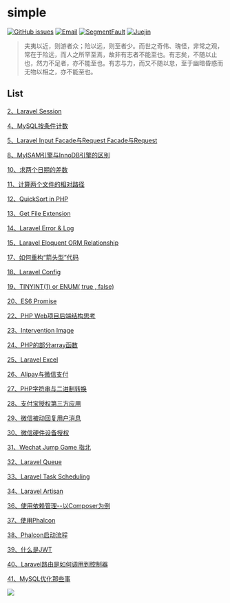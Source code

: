 # simple #
[![GitHub issues](https://img.shields.io/github/issues/liluoao/simple.svg?style=flat-square)](https://github.com/liluoao/simple/issues)
[![Email](https://img.shields.io/badge/%E9%82%AE%E7%AE%B1-liluoao%40qq.com-orange.svg?style=flat-square)](mailto:liluoao@qq.com)
[![SegmentFault](https://img.shields.io/badge/SegmentFault-李罗奥-brightgreen.svg?style=flat-square)](https://segmentfault.com/u/liluoao)
[![Juejin](https://img.shields.io/badge/掘金-李罗奥-blue.svg?style=flat-square)](https://juejin.im/user/5a19374cf265da4332274600)

>夫夷以近，则游者众；险以远，则至者少。而世之奇伟、瑰怪，非常之观，常在于险远，而人之所罕至焉，故非有志者不能至也。有志矣，不随以止也，然力不足者，亦不能至也。有志与力，而又不随以怠，至于幽暗昏惑而无物以相之，亦不能至也。

**List**
------------
[2、Laravel Session](https://github.com/liluoao/simple/issues/2 "2、Laravel的Session")

[4、MySQL按条件计数](https://github.com/liluoao/simple/issues/4 "4、MySQL按条件计数")

[5、Laravel Input Facade与Request Facade与Request](https://github.com/liluoao/simple/issues/5 "5、Laravel的Input Facade与Request Facade与Request")

[8、MyISAM引擎与InnoDB引擎的区别](https://github.com/liluoao/simple/issues/8 "8、MyISAM引擎与InnoDB引擎的区别")

[10、求两个日期的差数](https://github.com/liluoao/simple/issues/10 "10、求两个日期的差数")

[11、计算两个文件的相对路径](https://github.com/liluoao/simple/issues/11 "11、计算两个文件的相对路径")

[12、QuickSort in PHP](https://github.com/liluoao/simple/issues/12 "12、Quicksort in PHP")

[13、Get File Extension](https://github.com/liluoao/simple/issues/13 "13、Get File Extension")

[14、Laravel Error & Log](https://github.com/liluoao/simple/issues/14 "14、Laravel Error & Log")

[15、Laravel Eloquent ORM Relationship](https://github.com/liluoao/simple/issues/15 "15、Laravel Eloquent ORM Relationship")

[17、如何重构“箭头型”代码](https://github.com/liluoao/simple/issues/17 "17、如何重构“箭头型”代码")

[18、Laravel Config](https://github.com/liluoao/simple/issues/18 "18、Laravel Config")

[19、TINYINT(1) or ENUM( true , false)](https://github.com/liluoao/simple/issues/19 "19、TINYINT(1) or ENUM( true , false)")

[20、ES6 Promise](https://github.com/liluoao/simple/issues/20 "20、ES6 Promise")

[22、PHP Web项目后端结构思考](https://github.com/liluoao/simple/issues/22 "22、PHP Web项目后端结构思考")

[23、Intervention Image](https://github.com/liluoao/simple/issues/23 "23、Intervention Image")

[24、PHP的部分array函数](https://github.com/liluoao/simple/issues/24 "24、PHP的部分array函数")

[25、Laravel Excel](https://github.com/liluoao/simple/issues/25 "25、Laravel Excel")

[26、Alipay与微信支付](https://github.com/liluoao/simple/issues/26 "26、Alipay与微信支付")

[27、PHP字符串与二进制转换](https://github.com/liluoao/simple/issues/27 "27、PHP字符串与二进制转换")

[28、支付宝授权第三方应用](https://github.com/liluoao/simple/issues/28 "28、支付宝授权第三方应用")

[29、微信被动回复用户消息](https://github.com/liluoao/simple/issues/29 "29、微信被动回复用户消息")

[30、微信硬件设备授权](https://github.com/liluoao/simple/issues/30 "30、微信硬件设备授权")

[31、Wechat Jump Game 指北](https://github.com/liluoao/simple/issues/31 "31、Wechat Jump Game 指北")

[32、Laravel Queue](https://github.com/liluoao/simple/issues/32 "32、Laravel Queue")

[33、Laravel Task Scheduling](https://github.com/liluoao/simple/issues/33 "33、Laravel Task Scheduling")

[34、Laravel Artisan](https://github.com/liluoao/simple/issues/34 "34、Laravel Artisan")

[36、使用依赖管理--以Composer为例](https://github.com/liluoao/simple/blob/master/36.Use-Composer-Dependency-Management.md)

[37、使用Phalcon](https://github.com/liluoao/simple/blob/master/37.Use-Phalcon-Framework.md)

[38、Phalcon启动流程](https://github.com/liluoao/simple/blob/master/38.Phalcon-Start-Process.md)

[39、什么是JWT](https://github.com/liluoao/simple/blob/master/39.What-is-jwt.md)

[40、Laravel路由是如何调用到控制器](https://github.com/liluoao/simple/blob/master/40.Laravel-Route-to-Controller.md)

[41、MySQL优化那些事](https://github.com/liluoao/simple/blob/master/41.MySQL-optimize.md)

<a target="_blank" href="http://mail.qq.com/cgi-bin/qm_share?t=qm_mailme&email=NVlZVHVHWFlNG1Zb" style="text-decoration:none;"><img src="http://rescdn.qqmail.com/zh_CN/htmledition/images/function/qm_open/ico_mailme_02.png"/></a>
